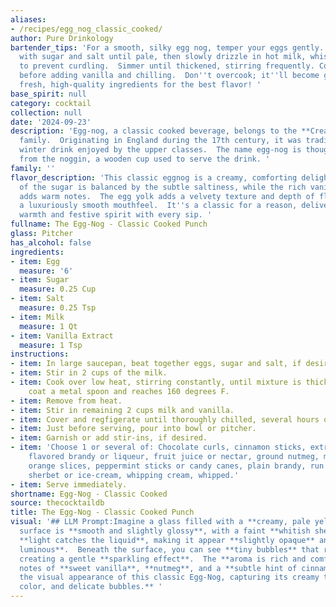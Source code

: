 ```yaml
---
aliases:
- /recipes/egg_nog_classic_cooked/
author: Pure Drinkology
bartender_tips: 'For a smooth, silky egg nog, temper your eggs gently.  Whisk yolks
  with sugar and salt until pale, then slowly drizzle in hot milk, whisking constantly
  to prevent curdling.  Simmer until thickened, stirring frequently. Cool completely
  before adding vanilla and chilling.  Don''t overcook; it''ll become grainy.  Use
  fresh, high-quality ingredients for the best flavor! '
base_spirit: null
category: cocktail
collection: null
date: '2024-09-23'
description: 'Egg-nog, a classic cooked beverage, belongs to the **Creamy Cocktail**
  family.  Originating in England during the 17th century, it was traditionally a
  winter drink enjoyed by the upper classes.  The name egg-nog is thought to derive
  from the noggin, a wooden cup used to serve the drink. '
family: ''
flavor_description: 'This classic eggnog is a creamy, comforting delight.  The sweetness
  of the sugar is balanced by the subtle saltiness, while the rich vanilla extract
  adds warm notes.  The egg yolk adds a velvety texture and depth of flavor, creating
  a luxuriously smooth mouthfeel.  It''s a classic for a reason, delivering a comforting
  warmth and festive spirit with every sip. '
fullname: The Egg-Nog - Classic Cooked Punch
glass: Pitcher
has_alcohol: false
ingredients:
- item: Egg
  measure: '6'
- item: Sugar
  measure: 0.25 Cup
- item: Salt
  measure: 0.25 Tsp
- item: Milk
  measure: 1 Qt
- item: Vanilla Extract
  measure: 1 Tsp
instructions:
- item: In large saucepan, beat together eggs, sugar and salt, if desired.
- item: Stir in 2 cups of the milk.
- item: Cook over low heat, stirring constantly, until mixture is thick enough to
    coat a metal spoon and reaches 160 degrees F.
- item: Remove from heat.
- item: Stir in remaining 2 cups milk and vanilla.
- item: Cover and regfigerate until thoroughly chilled, several hours or overnight.
- item: Just before serving, pour into bowl or pitcher.
- item: Garnish or add stir-ins, if desired.
- item: 'Choose 1 or several of: Chocolate curls, cinnamon sticks, extracts of flavorings,
    flavored brandy or liqueur, fruit juice or nectar, ground nutmeg, maraschino cherries,
    orange slices, peppermint sticks or candy canes, plain brandy, run or whiskey,
    sherbet or ice-cream, whipping cream, whipped.'
- item: Serve immediately.
shortname: Egg-Nog - Classic Cooked
source: thecocktaildb
title: The Egg-Nog - Classic Cooked Punch
visual: '## LLM Prompt:Imagine a glass filled with a **creamy, pale yellow liquid**.  The
  surface is **smooth and slightly glossy**, with a faint **whitish sheen**.  The
  **light catches the liquid**, making it appear **slightly opaque** and **almost
  luminous**.  Beneath the surface, you can see **tiny bubbles** that rise slowly,
  creating a gentle **sparkling effect**.  The **aroma is rich and comforting**, with
  notes of **sweet vanilla**, **nutmeg**, and a **subtle hint of cinnamon**.  **Describe
  the visual appearance of this classic Egg-Nog, capturing its creamy texture, pale
  color, and delicate bubbles.** '
---
```



